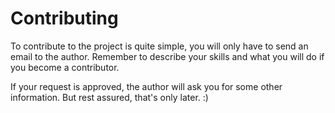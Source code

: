 # Contributing 

To contribute to the project is quite simple, you will only have to send an email to the author. Remember to describe your skills and what you will do if you become a contributor.

If your request is approved, the author will ask you for some other information. But rest assured, that's only later. :)
